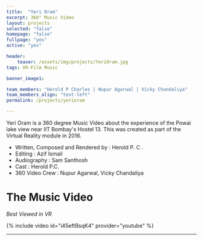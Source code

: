 ```yaml
---
title:  "Yeri Oram"
excerpt: 360° Music Video
layout: projects   
selected: "false"
homepage: "false"
fullpage: "yes"
active: "yes"

header:
    teaser: /assets/img/projects/YeriOram.jpg
tags: VR-Film Music

banner_image1:

team_members: "Herold P Charles | Nupur Agarwal | Vicky Chandaliya"
team_members_align: "text-left"
permalink: /projects/yerioram

---
```


Yeri Oram is a 360 degree Music Video about the experience of the Powai lake view near IIT Bombay's Hostel 13. This was created as part of the Virtual Reality module in 2016.

- Written, Composed and Rendered by : Herold P. C .
- Editing : Azif Ismail
- Audiography : Sam Santhosh
- Cast : Herold P.C.
- 360 Video Crew : Nupur Agarwal, Vicky Chandaliya

# The Music Video
_Best Viewed in VR_

{% include video id="i45eftBsqK4" provider="youtube" %}

---




